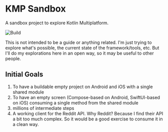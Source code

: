 # KMP Sandbox

A sandbox project to explore Kotlin Multiplatform.

![Build](https://github.com/rafaeltoledo/kmp-sandbox/workflows/build/badge.svg)

This is not intended to be a guide or anything related. I'm just trying to explore what's possible, the current state of the framework/tools, etc. But I'll do my explorations here in an open way, so it may be useful to other people.

## Initial Goals

1. To have a buildable empty project on Android and iOS with a single shared module
2. To have an empty screen (Compose-based on Android, SwiftUI-based on iOS) consuming a single method from the shared module
3. millions of intermediate steps
4. A working client for the Reddit API. Why Reddit? Because I find their API a bit too much complex. So it would be a good exercise to consume it in a clean way.
